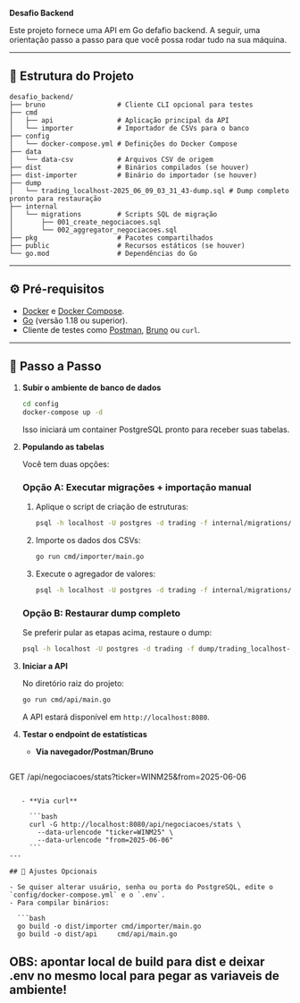 **Desafio Backend**

Este projeto fornece uma API em Go defafio backend. A seguir, uma orientação passo a passo para que você possa rodar tudo na sua máquina.

---

## 📂 Estrutura do Projeto

```
desafio_backend/
├── bruno                  # Cliente CLI opcional para testes
├── cmd
│   ├── api                # Aplicação principal da API
│   └── importer           # Importador de CSVs para o banco
├── config
│   └── docker-compose.yml # Definições do Docker Compose
├── data
│   └── data-csv           # Arquivos CSV de origem
├── dist                   # Binários compilados (se houver)
├── dist-importer          # Binário do importador (se houver)
├── dump
│   └── trading_localhost-2025_06_09_03_31_43-dump.sql # Dump completo pronto para restauração
├── internal
│   └── migrations         # Scripts SQL de migração
│       ├── 001_create_negociacoes.sql
│       └── 002_aggregator_negociacoes.sql
├── pkg                    # Pacotes compartilhados
├── public                 # Recursos estáticos (se houver)
└── go.mod                 # Dependências do Go
```

---

## ⚙️  Pré-requisitos

* [Docker](https://www.docker.com/) e [Docker Compose](https://docs.docker.com/compose/).
* [Go](https://go.dev/doc/install) (versão 1.18 ou superior).
* Cliente de testes como [Postman](https://www.postman.com/), [Bruno](https://github.com/Jeje-Gab/bruno) ou `curl`.

---

## 🚀 Passo a Passo

1. **Subir o ambiente de banco de dados**

   ```bash
   cd config
   docker-compose up -d
   ```

   Isso iniciará um container PostgreSQL pronto para receber suas tabelas.

2. **Populando as tabelas**

   Você tem duas opções:

   ### Opção A: Executar migrações + importação manual

    1. Aplique o script de criação de estruturas:

       ```bash
       psql -h localhost -U postgres -d trading -f internal/migrations/001_create_negociacoes.sql
       ```

    2. Importe os dados dos CSVs:

       ```bash
       go run cmd/importer/main.go
       ```

    3. Execute o agregador de valores:

       ```bash
       psql -h localhost -U postgres -d trading -f internal/migrations/002_aggregator_negociacoes.sql
       ```

   ### Opção B: Restaurar dump completo

   Se preferir pular as etapas acima, restaure o dump:

   ```bash
   psql -h localhost -U postgres -d trading -f dump/trading_localhost-2025_06_09_03_31_43-dump.sql
   ```

3. **Iniciar a API**

   No diretório raiz do projeto:

   ```bash
   go run cmd/api/main.go
   ```

   A API estará disponível em `http://localhost:8080`.

4. **Testar o endpoint de estatísticas**

    * **Via navegador/Postman/Bruno**

      ```
      ```

GET /api/negociacoes/stats?ticker=WINM25\&from=2025-06-06

````

   - **Via curl**

     ```bash
     curl -G http://localhost:8080/api/negociacoes/stats \
       --data-urlencode "ticker=WINM25" \
       --data-urlencode "from=2025-06-06"
     ```
---

## 🔧 Ajustes Opcionais

- Se quiser alterar usuário, senha ou porta do PostgreSQL, edite o `config/docker-compose.yml` e o `.env`.
- Para compilar binários:

  ```bash
  go build -o dist/importer cmd/importer/main.go
  go build -o dist/api     cmd/api/main.go
````


OBS: apontar local de build para dist e deixar .env no mesmo local para pegar as variaveis de ambiente!
---